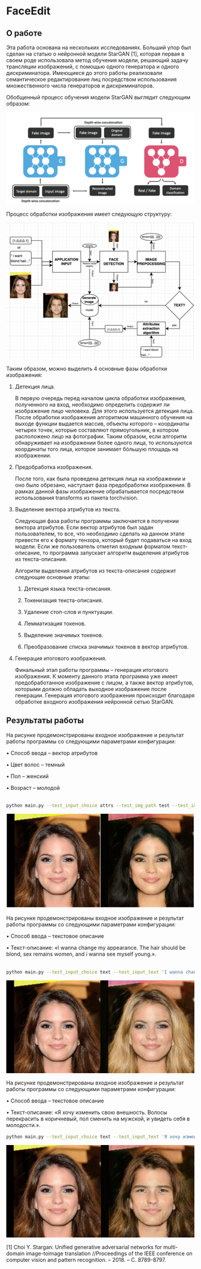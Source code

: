 # FaceEdit

## О работе

Эта работа основана на нескольких исследованиях. Больший упор был сделан на статью о нейронной модели StarGAN [1], которая первая в своем роде использовала метод обучения модели, решающий задачу трансляции изображений, с помощью одного генератора и одного дискриминатора. Имеющиеся до этого работы реализовали семантическое редактирование лиц посредством использования множественного числа генераторов и дискриминаторов.

Обобщенный процесс обучения модели StarGAN выглядит следующим образом:


<img src="https://github.com/AverichkinaVictoria/FaceEdit/blob/dev/Screenshots/4.png" width="600">




Процесс обработки изображения имеет следующую структуру:


<img src="https://github.com/AverichkinaVictoria/FaceEdit/blob/dev/Screenshots/5.png" width="600">


Таким образом, можно выделить 4 основные фазы обработки изображения:

1. Детекция лица.
   
   В первую очередь перед началом цикла обработки изображения, полученного на вход, необходимо определить содержит ли изображение лицо человека. Для этого используется детекция лица. После обработки изображения алгоритмом машинного обучения на выходе функции выдается массив, объекты которого – координаты четырех точек, которые составляют прямоугольник, в котором расположено лицо на фотографии. Таким образом, если алгоритм обнаруживает на изображении более одного лица, то используются координаты того лица, которое занимает бóльшую площадь на изображении.

2. Предобработка изображения.
   
   После того, как была проведена детекция лица на изображении и оно было обрезано, наступает фаза предобработки изображения. В рамках данной фазы изображение обрабатывается посредством использования transforms из пакета torchvision.

3. Выделение вектора атрибутов из текста.
   
   Следующая фаза работы программы заключается в получении вектора атрибутов. Если вектор атрибутов был задан пользователем, то все, что необходимо сделать на данном этапе привести его к формату тензора, который будет подаваться на вход модели. Если же пользователь отметил входным форматом текст-описание, то программа запускает алгоритм выделения атрибутов из текста-описания.
   
   Алгоритм выделения атрибутов из текста-описания содержит следующие основные этапы:
   
   1. Детекция языка текста-описания.
   
   2. Токенизация текста-описания.
   
   3. Удаление стоп-слов и пунктуации.
   
   4. Лемматизация токенов.
   
   5. Выделение значимых токенов.
   
   6. Преобразование списка значимых токенов в вектор атрибутов.

4. Генерация итогового изображения.
   
   Финальный этап работы программы – генерация итогового изображения. К моменту данного этапа программа уже имеет предобработанное изображение с лицом, а также вектор атрибутов, которыми должно обладать выходное изображение после генерации.
Генерация итогового изображения происходит благодаря обработке входного изображения нейронной сетью StarGAN.

## Результаты работы
 
На рисунке продемонстрированы входное изображение и результат работы программы со следующими параметрами конфигурации:

•	Способ ввода – вектор атрибутов

•	Цвет волос – темный

•	Пол – женский

•	Возраст – молодой


```bash

python main.py --test_input_choice attrs --test_img_path test --test_img_name test.jpg --test_img_attrs 1 0 0 0 1

```



![Alt text](https://github.com/AverichkinaVictoria/FaceEdit/blob/dev/Screenshots/1.png)


 
На рисунке продемонстрированы входное изображение и результат работы программы со следующими параметрами конфигурации:

•	Способ ввода – текстовое описание

•	Текст-описание: «I wanna change my appearance. The hair should be blond, sex remains women, and i wanna see myself young.». 

```bash

python main.py --test_input_choice text --test_input_text 'I wanna change my appearance. The hair should be blond, sex remains women, and i wanna see myself young.' --test_img_path test --test_img_name test.jpg

```

![Alt text](https://github.com/AverichkinaVictoria/FaceEdit/blob/dev/Screenshots/2.png)



На рисунке продемонстрированы входное изображение и результат работы программы со следующими параметрами конфигурации:

•	Способ ввода – текстовое описание

•	Текст-описание: «Я хочу изменить свою внешность. Волосы перекрасить в коричневый, пол сменить на мужской, и увидеть себя в молодости.».

```bash
python main.py --test_input_choice text --test_input_text 'Я хочу изменить свою внешность. Волосы перекрасить в коричневый, пол сменить на мужской, и увидеть себя в молодости.' --test_img_path test --test_img_name test.jpg

```


![Alt text](https://github.com/AverichkinaVictoria/FaceEdit/blob/dev/Screenshots/3.png)


[1] Choi Y. Stargan: Unified generative adversarial networks for multi-domain image-toimage translation //Proceedings of the IEEE conference on computer vision and pattern recognition. – 2018. – С. 8789-8797.

